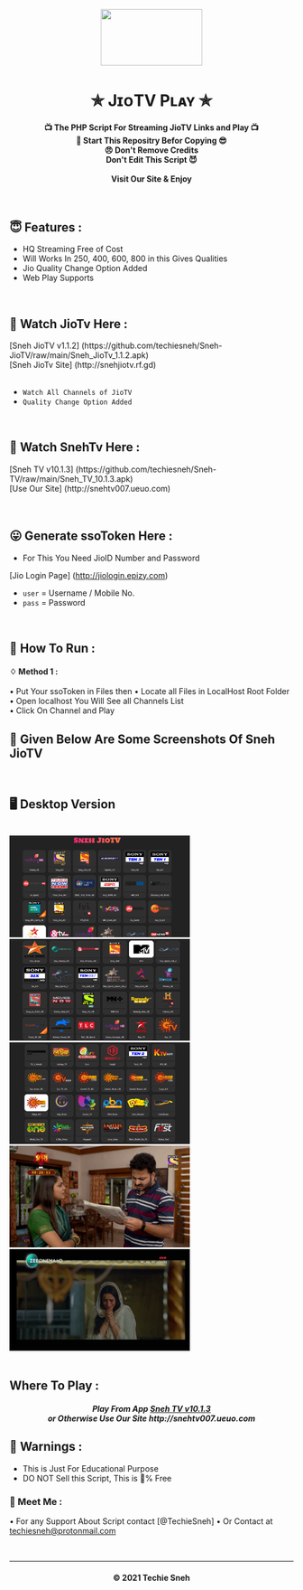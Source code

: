 <p align="center"><img src="https://i.ibb.co/hmZyP5j/JIO-LOGO-removebg-preview.png" width="180" height="100"></p>

<h1 align='center'>✯ JɪᴏTV Pʟᴀʏ ✯</h1>

<!-- DO NOT EDIT FILE AND ADD YOU NAME HERE AND PUBLISH -->
<!-- © 2021 TechieSneh -->

<h4 align='center'>📺 The PHP Script For Streaming JioTV Links and Play 📺 <br>🌟 Start This Repositry Befor Copying 😎<br>😠 Don't Remove Credits<br>Don't Edit This Script 😈<br><br>Visit Our Site & Enjoy</h4>
<br>

<h2>😇 Features :</h2>

- HQ Streaming Free of Cost <br>
- Will Works In 250, 400, 600, 800 in this Gives Qualities
- Jio Quality Change Option Added
- Web Play Supports


<br>
<h2> 📡 Watch JioTv Here : </h2>
[Sneh JioTV v1.1.2] (https://github.com/techiesneh/Sneh-JioTV/raw/main/Sneh_JioTv_1.1.2.apk)<br>
[Sneh JioTv Site] (http://snehjiotv.rf.gd)<br><br>

- `Watch All Channels of JioTV` 
- `Quality Change Option Added`

<br>
<h2> 📡 Watch SnehTv Here : </h2>
[Sneh TV v10.1.3] (https://github.com/techiesneh/Sneh-TV/raw/main/Sneh_TV_10.1.3.apk)<br>
[Use Our Site] (http://snehtv007.ueuo.com)<br><br>


  
<br>
<h2>😛 Generate ssoToken Here : </h2>

- For This You Need JioID Number and Password

[Jio Login Page] (http://jiologin.epizy.com)
 
- `user` = Username / Mobile No.
- `pass` = Password


<br>
<h2>🍁 How To Run : </h2>

#### ♢ Method 1 :

• Put Your ssoToken in Files then
• Locate all Files in LocalHost Root Folder <br>
• Open localhost You Will See all Channels List <br>
• Click On Channel and Play <br>


## 🍁 Given Below Are Some Screenshots Of Sneh JioTV 
<br>

## 🖥 Desktop Version
<br>

<div>
<img src="images/desktop/desk1.png" alt="Desktop 1" width="320" height="180">
<img src="images/desktop/desk2.png" alt="Desktop 2" width="320" height="180"><br>
<img src="images/desktop/desk3.png" alt="Desktop 3" width="320" height="180">
<img src="images/desktop/desk4.png" alt="Desktop 4" width="320" height="180"><br>
<img src="images/desktop/desk5.png" alt="Desktop 5" width="320" height="180">

</div>



<br>
<h2> Where To Play : </h2>
<h5 align="center"> Play From App <a href="https://github.com/techiesneh/Sneh-TV/raw/main/Sneh_TV_10.1.3.apk">Sneh TV v10.1.3</a> <br> or Otherwise Use Our Site http://snehtv007.ueuo.com
  
<br>
<h2>🚸 Warnings :</h2>

- This is Just For Educational Purpose
- DO NOT Sell this Script, This is 💯% Free

<h3>🤗 Meet Me : </h3>

• For any Support About Script contact [@TechieSneh]
• Or Contact at [techiesneh@protonmail.com](mailto:techiesneh@protonmail.com)

<br>


---
<h4 align='center'>© 2021 Techie Sneh</h4>

<!-- DO NOT REMOVE THIS CREDIT 🤬 🤬 -->

